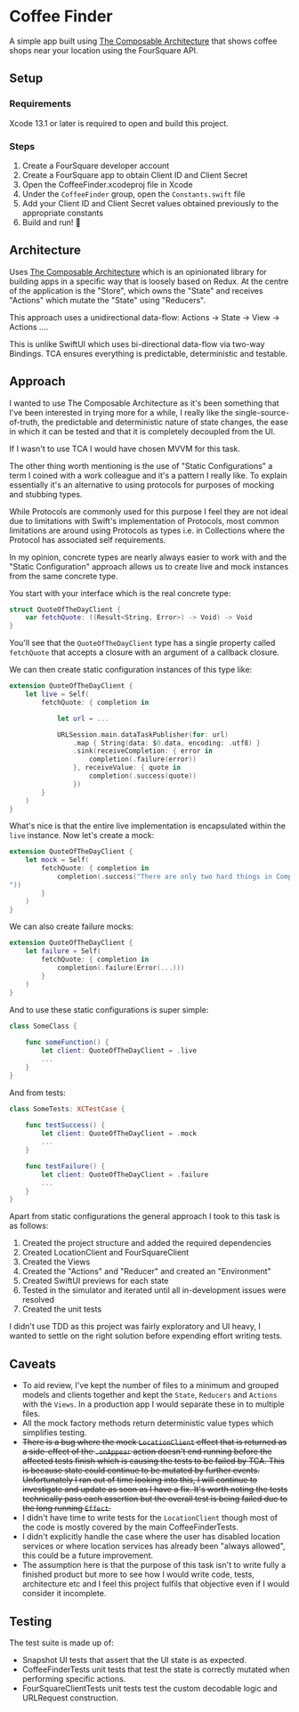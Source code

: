 # Coffee Finder

A simple app built using [The Composable Architecture](https://github.com/pointfreeco/swift-composable-architecture) that shows coffee shops near your location using the FourSquare API.

## Setup

### Requirements

Xcode 13.1 or later is required to open and build this project.

### Steps

1. Create a FourSquare developer account
2. Create a FourSquare app to obtain Client ID and Client Secret
3. Open the CoffeeFinder.xcodeproj file in Xcode
4. Under the `CoffeeFinder` group, open the `Constants.swift` file
5. Add your Client ID and Client Secret values obtained previously to the appropriate constants
6. Build and run! 🎉 

## Architecture

Uses [The Composable Architecture](https://github.com/pointfreeco/swift-composable-architecture) which is an opinionated library for building apps in a specific way that is loosely based on Redux. At the centre of the application is the "Store", which owns the "State" and receives "Actions" which mutate the "State" using "Reducers".

This approach uses a unidirectional data-flow: Actions -> State -> View -> Actions ....

This is unlike SwiftUI which uses bi-directional data-flow via two-way Bindings. TCA ensures everything is predictable, deterministic and testable. 

## Approach

I wanted to use The Composable Architecture as it's been something that I've been interested in trying more for a while, I really like the single-source-of-truth, the predictable and deterministic nature of state changes, the ease in which it can be tested and that it is completely decoupled from the UI.

If I wasn't to use TCA I would have chosen MVVM for this task.

The other thing worth mentioning is the use of "Static Configurations" a term I coined with a work colleague and it's a pattern I really like. To explain essentially it's an alternative to using protocols for purposes of mocking and stubbing types. 

While Protocols are commonly used for this purpose I feel they are not ideal due to limitations with Swift's implementation of Protocols, most common limitations are around using Protocols as types i.e. in Collections where the Protocol has associated self requirements. 

In my opinion, concrete types are nearly always easier to work with and the "Static Configuration" approach allows us to create live and mock instances from the same concrete type.

You start with your interface which is the real concrete type:

```swift
struct QuoteOfTheDayClient {
    var fetchQuote: ((Result<String, Error>) -> Void) -> Void
}
```

You'll see that the `QuoteOfTheDayClient` type has a single property called `fetchQuote` that accepts a closure with an argument of a callback closure.

We can then create static configuration instances of this type like:

```swift
extension QuoteOfTheDayClient {
    let live = Self(
        fetchQuote: { completion in

            let url = ...

            URLSession.main.dataTaskPublisher(for: url)
                .map { String(data: $0.data, encoding: .utf8) }
                .sink(receiveCompletion: { error in
                    completion(.failure(error))
                }, receiveValue: { quote in
                    completion(.success(quote))
                })
        }
    )
}
```

What's nice is that the entire live implementation is encapsulated within the `live` instance. Now let's create a mock:

```swift
extension QuoteOfTheDayClient {
    let mock = Self(
        fetchQuote: { completion in        
            completion(.success("There are only two hard things in Computer Science: cache invalidation and naming things.
"))
        }
    )
}
```

We can also create failure mocks:

```swift
extension QuoteOfTheDayClient {
    let failure = Self(
        fetchQuote: { completion in
            completion(.failure(Error(...)))
        }
    )
}
```

And to use these static configurations is super simple:

```swift
class SomeClass {
    
    func someFunction() {
        let client: QuoteOfTheDayClient = .live
        ...
    }
}
```

And from tests:

```swift
class SomeTests: XCTestCase {
    
    func testSuccess() {  
        let client: QuoteOfTheDayClient = .mock
        ...
    }

    func testFailure() {  
        let client: QuoteOfTheDayClient = .failure
        ...
    }    
}
```
Apart from static configurations the general approach I took to this task is as follows:

1. Created the project structure and added the required dependencies
2. Created LocationClient and FourSquareClient
3. Created the Views
4. Created the "Actions" and "Reducer" and created an "Environment"
5. Created SwiftUI previews for each state
6. Tested in the simulator and iterated until all in-development issues were resolved 
7. Created the unit tests

I didn't use TDD as this project was fairly exploratory and UI heavy, I wanted to settle on the right solution before expending effort writing tests.  

## Caveats

- To aid review, I've kept the number of files to a minimum and grouped models and clients together and kept the `State`, `Reducers` and `Actions` with the `Views`. In a production app I would separate these in to multiple files. 
- All the mock factory methods return deterministic value types which simplifies testing.
- ~~There is a bug where the mock `LocationClient` effect that is returned as a side-effect of the `.onAppear` action doesn't end running before the affected tests finish which is causing the tests to be failed by TCA. This is because state could continue to be mutated by further events. Unfortunately I ran out of time looking into this, I will continue to investigate and update as soon as I have a fix. It's worth noting the tests technically pass each assertion but the overall test is being failed due to the long running `Effect`.~~
- I didn't have time to write tests for the `LocationClient` though most of the code is mostly covered by the main CoffeeFinderTests.
- I didn't explicitly handle the case where the user has disabled location services or where location services has already been "always allowed", this could be a future improvement. 
- The assumption here is that the purpose of this task isn't to write fully a finished product but more to see how I would write code, tests, architecture etc and I feel this project fulfils that objective even if I would consider it incomplete. 


## Testing

The test suite is made up of:
- Snapshot UI tests that assert that the UI state is as expected.
- CoffeeFinderTests unit tests that test the state is correctly mutated when performing specific actions.
- FourSquareClientTests unit tests test the custom decodable logic and URLRequest construction.
